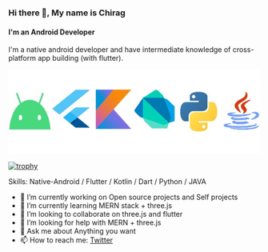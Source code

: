 ### Hi there 👋, My name is Chirag
#### I'm an Android Developer
I'm a native android developer and have intermediate knowledge of cross-platform app building (with flutter).

![](https://raw.githubusercontent.com/ChiragKr04/ChiragKr04/main/Web_Photo_Editor.jpg)


[![trophy](https://github-profile-trophy.vercel.app/?ChiragKr04=ryo-ma&theme=onedark)](https://github.com/ryo-ma/github-profile-trophy)


Skills: Native-Android / Flutter / Kotlin / Dart / Python / JAVA 

- 🔭 I’m currently working on Open source projects and Self projects 
- 🌱 I’m currently learning MERN stack + three.js  
- 👯 I’m looking to collaborate on three.js and flutter 
- 🤔 I’m looking for help with MERN + three.js 
- 💬 Ask me about Anything you want 
- 📫 How to reach me: [Twitter](https://twitter.com/ChiragKr04) 

